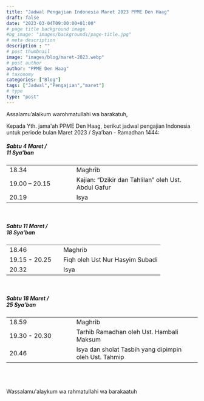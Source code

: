 ```yaml
---
title: "Jadwal Pengajian Indonesia Maret 2023 PPME Den Haag"
draft: false
date: "2023-03-04T09:00:00+01:00"
# page title background image
#bg_image: "images/backgrounds/page-title.jpg"
# meta description
description : ""
# post thumbnail
image: "images/blog/maret-2023.webp"
# post author
author: "PPME Den Haag"
# taxonomy
categories: ["Blog"]
tags: ["Jadwal","Pengajian","maret"]
# type
type: "post"
---
```


Assalamu’alaikum warohmatullahi wa barakatuh,

Kepada Yth. jama'ah PPME Den Haag, berikut jadwal pengajian Indonesia untuk periode bulan Maret 2023 / Sya’ban - Ramadhan 1444:

##### Sabtu 4 Maret /<br/> 11 Sya'ban
<table style="width:100%">
<tr><td style="width:35%;margin:0;">18.34</td><td style="width:65%;margin:0;">Maghrib</td></tr>
<tr><td style="width:35%;margin:0;">19.00 – 20.15</td><td style="width:65%;margin:0;">Kajian: “Dzikir dan Tahlilan” oleh Ust. Abdul Gafur</td></tr>
<tr><td style="width:35%;margin:0;">20.19</td><td style="width:65%;margin:0;">Isya</td></tr>
</table>
<br/>




##### Sabtu 11 Maret /<br/> 18 Sya'ban
<table style="width:100%">
<tr><td style="width:35%;margin:0;">18.46</td><td style="width:65%;margin:0;">Maghrib</td></tr>
<tr><td style="width:35%;margin:0;">19.15 - 20.25</td><td style="width:65%;margin:0;">Fiqh oleh Ust Nur Hasyim Subadi</td></tr>
<tr><td style="width:35%;margin:0;">20.32</td><td style="width:65%;margin:0;">Isya</td></tr>
</table>
<br/>


##### Sabtu 18 Maret /<br/> 25 Sya'ban
<table style="width:100%">
<tr><td style="width:35%;margin:0;">18.59</td><td style="width:65%;margin:0;">Maghrib</td></tr>
<tr><td style="width:35%;margin:0;">19.30 - 20.30</td><td style="width:65%;margin:0;">Tarhib Ramadhan oleh Ust. Hambali Maksum </td></tr>
<tr><td style="width:35%;margin:0;">20.46</td><td style="width:65%;margin:0;">Isya dan sholat Tasbih yang dipimpin oleh Ust. Tahmip</td></tr>
</table>
<br/>

<br/>



<br/>
Wassalamu'alaykum wa rahmatullahi wa barakaatuh
